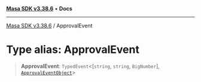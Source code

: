 [**Masa SDK v3.38.6**](../README.md) • **Docs**

***

[Masa SDK v3.38.6](../globals.md) / ApprovalEvent

# Type alias: ApprovalEvent

> **ApprovalEvent**: `TypedEvent`\<[`string`, `string`, `BigNumber`], [`ApprovalEventObject`](../interfaces/ApprovalEventObject.md)\>
